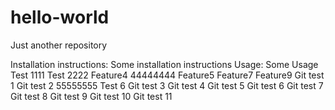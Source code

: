 # hello-world
Just another repository

Installation instructions:
Some installation instructions
Usage:
Some Usage
Test 1111
Test 2222
Feature4
44444444
Feature5
Feature7
Feature9
Git test 1
Git test 2
55555555
Test 6
Git test 3
Git test 4
Git test 5
Git test 6
Git test 7
Git test 8
Git test 9
Git test 10
Git test 11
